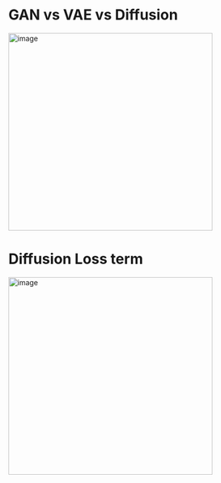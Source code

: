 # GAN vs VAE vs Diffusion
<img width="403" height="390" alt="image" src="https://github.com/user-attachments/assets/17b9dfea-61bf-47ab-a56f-d521a68fc029" />

# Diffusion Loss term
<img width="403" height="390" alt="image" src="https://github.com/user-attachments/assets/721b18d7-6123-48be-b0ee-59f77460d6ad" />
